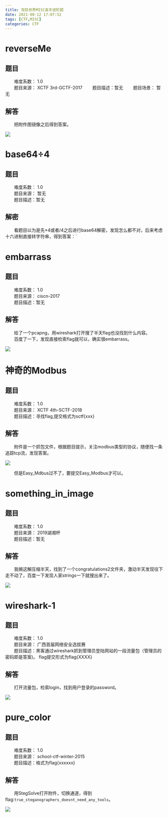 ```yaml
---
title: 攻防世界MISC高手进阶题
date: 2021-08-12 17:07:52
tags: [CTF,MISC]
categories: CTF
---
```

# reverseMe
## 题目
&emsp;&emsp;难度系数： 1.0  
&emsp;&emsp;题目来源： XCTF 3rd-GCTF-2017
&emsp;&emsp;题目描述：暂无
&emsp;&emsp;题目场景： 暂无
## 解答
&emsp;&emsp;把附件图镜像之后得到答案。

![](https://pic.lufer.cc:8089/images/2021/08/12/imagea71a2155963c06c2.png)

# base64÷4
## 题目
&emsp;&emsp;难度系数： 1.0  
&emsp;&emsp;题目来源： 暂无  
&emsp;&emsp;题目描述：暂无  
## 解密
&emsp;&emsp;看题目以为是先*4或者/4之后进行base64解密，发现怎么都不对，后来考虑十六进制直接转字符串，得到答案：`

# embarrass
## 题目
&emsp;&emsp;难度系数： 1.0  
&emsp;&emsp;题目来源： ciscn-2017   
&emsp;&emsp;题目描述：暂无  
## 解答
&emsp;&emsp;给了一个pcapng，用wireshark打开搜了半天flag也没找到什么内容。  
&emsp;&emsp;百度了一下，发现直接检索flag就可以，确实很embarrass。

![](https://pic.lufer.cc:8089/images/2021/08/12/image7c4fd1595a4f268b.png)

# 神奇的Modbus
## 题目
&emsp;&emsp;难度系数： 1.0  
&emsp;&emsp;题目来源： XCTF 4th-SCTF-2018  
&emsp;&emsp;题目描述：寻找flag,提交格式为sctf{xxx}  
## 解答
&emsp;&emsp;附件是一个抓包文件，根据题目提示，关注modbus类型的协议，随便找一条追踪tcp流，发现答案。

![](https://pic.lufer.cc:8089/images/2021/08/12/image02b1e98d656e284f.png)

&emsp;&emsp;但是Easy_Mdbus过不了，要提交Easy_Modbus才可以。

# something_in_image
## 题目
&emsp;&emsp;难度系数： 1.0  
&emsp;&emsp;题目来源： 2019湖湘杯  
&emsp;&emsp;题目描述：暂无
## 解答
&emsp;&emsp;我搁这解压缩半天，找到了一个congratulations2文件夹，激动半天发现往下走不动了，百度一下发现人家strings一下就搜出来了。

![](https://pic.lufer.cc:8089/images/2021/08/12/image00a34d642dbcd955.png)

# wireshark-1
## 题目
&emsp;&emsp;难度系数： 1.0  
&emsp;&emsp;题目来源： 广西首届网络安全选拔赛  
&emsp;&emsp;题目描述：黑客通过wireshark抓到管理员登陆网站的一段流量包（管理员的密码即是答案)。 flag提交形式为flag{XXXX}
## 解答 
&emsp;&emsp;打开流量包，检索login，找到用户登录的password。

![](https://pic.lufer.cc:8089/images/2021/08/12/image307b4085e0e9e0e3.png)

# pure_color
## 题目
&emsp;&emsp;难度系数： 1.0  
&emsp;&emsp;题目来源： school-ctf-winter-2015  
&emsp;&emsp;题目描述：格式为flag{xxxxxx}  
## 解答
&emsp;&emsp;用StegSolve打开附件，切换通道，得到flag:`true_steganographers_doesnt_need_any_tools`。

[![](https://pic.lufer.cc:8089/images/2021/08/13/image.md.png)](https://pic.lufer.cc:8089/image/dqBK)